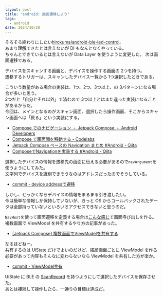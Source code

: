 ```yaml
---
layout: post
title: "android: 画面遷移しよう"
tags:
  - android
date: 2024/10/28
---
```


そろそろ終わりにしたい[hirokuma/android-ble-led-control](https://github.com/hirokuma/android-ble-led-control)。  
あまり理解できたとは言えないが DI もなんとなくやっている。  
ちゃんとできているとは言えないが Data Layer を使うように変更した。
次は画面遷移である。

デバイスをスキャンする画面と、デバイスを操作する画面の 2つを持つ。  
遷移するトリガーは、スキャンしたデバイス一覧から 1つ選択したときである。

こういう数量がある場合の実装は、1つ、2つ、3つ以上、の 3パターンになる場合が多いと思う。  
2つだと「自分とそれ以外」で済むので 3つ以上とはまた違った実装になることがあるからだ。  
今回は、メインとなるのがスキャン画面、選択したら操作画面、そこからスキャン画面へは「戻る」という実装にする。

* [Compose でのナビゲーション  -  Jetpack Compose  -  Android Developers](https://developer.android.com/develop/ui/compose/navigation?hl=ja)
* [Compose で画面間を移動する - Codelabs](https://developer.android.com/codelabs/basic-android-kotlin-compose-navigation?hl=ja&continue=https%3A%2F%2Fdeveloper.android.com%2Fcourses%2Fpathways%2Fandroid-basics-compose-unit-4-pathway-2%3Fhl%3Dja%23codelab-https%3A%2F%2Fdeveloper.android.com%2Fcodelabs%2Fbasic-android-kotlin-compose-navigation#0)
* [Jetpack Compose ベースの Navigation まとめ #Android - Qiita](https://qiita.com/outerlet/items/a474def83d2db3a97dd9)
* [ComposeでNavigationを実装する #Android - Qiita](https://qiita.com/shxun6934/items/5301b69a85df98e30983)

選択したデバイスの情報を遷移先の画面に伝える必要があるので`navArgument`を使うようにしてみた。  
文字列でデバイスを識別できそうなのはアドレスだったのでそうしている。

* [commit - device addressで遷移](https://github.com/hirokuma/android-ble-led-control/commit/e7f98f60a4df23a185a523a5ded5730953881b6b)

しかし、せっかくならデバイスの情報をまるまる引き渡したい。  
今は簡単な情報しか保持していないが、きっと OS からコールバックされたデータは全部持っていないといろいろアクセスできないと思うのだ。

`NavHost`を使って画面遷移を定義する場合は[こんな感じ](https://github.com/hirokuma/android-ble-led-control/blob/e7f98f60a4df23a185a523a5ded5730953881b6b/app/src/main/java/work/hirokuma/bleledcontrol/ui/Navigation.kt#L41-L44)で画面呼び出しを作る。  
複数画面で ViewModel を共有するやり方の記事があった。

* [\[Jetpack Compose\] 複数画面でViewModelを共有する](https://zenn.dev/tbsten/articles/95eabcb8ef6c93)

なるほどねー。  
共有するのは UiState だけでよいのだけど、結局画面ごとに ViewModel を作る必要があって内容もそんなに変わらないなら ViewModel を共有した方が楽か。

* [commit - ViewModel共有](https://github.com/hirokuma/android-ble-led-control/commit/39a0d053ebef6d6c5453bfab27a2e3b71b145ec3)

UiState に BLE の [ScanRecord](https://developer.android.com/reference/android/bluetooth/le/ScanRecord) を持つようにして選択したデバイスを保存させた。  
あとは接続して操作したら、一通りの目標は達成だ。
